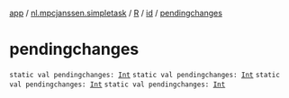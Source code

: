 [app](../../../index.md) / [nl.mpcjanssen.simpletask](../../index.md) / [R](../index.md) / [id](index.md) / [pendingchanges](.)

# pendingchanges

`static val pendingchanges: `[`Int`](https://kotlinlang.org/api/latest/jvm/stdlib/kotlin/-int/index.html)
`static val pendingchanges: `[`Int`](https://kotlinlang.org/api/latest/jvm/stdlib/kotlin/-int/index.html)
`static val pendingchanges: `[`Int`](https://kotlinlang.org/api/latest/jvm/stdlib/kotlin/-int/index.html)
`static val pendingchanges: `[`Int`](https://kotlinlang.org/api/latest/jvm/stdlib/kotlin/-int/index.html)